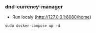 ### dnd-currency-manager

- Run localy  (http://127.0.0.1:8080/home)
```
sudo docker-compose up -d

```
